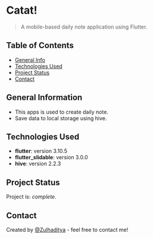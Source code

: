 # Catat!

>A mobile-based daily note application using Flutter.

## Table of Contents

- [General Info](#general-information)
- [Technologies Used](#technologies-used)
- [Project Status](#project-status)
- [Contact](#contact)

## General Information

- This apps is used to create daily note.
- Save data to local storage using hive.

## Technologies Used

- **flutter**:  version 3.10.5
- **flutter_slidable**: version 3.0.0
- **hive**: version 2.2.3

## Project Status

Project is: _complete._ <!-- / _complete_ / _no longer being worked on_. reason ? -->

## Contact

Created by [@Zulhaditya](https://zulhaditya.vercel.app) - feel free to contact me!
